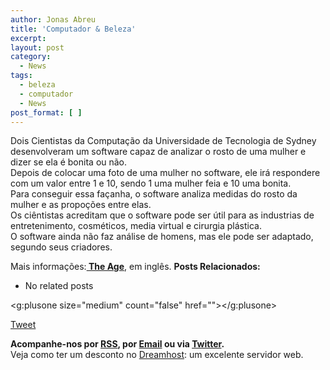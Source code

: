 ```yaml
---
author: Jonas Abreu
title: 'Computador & Beleza'
excerpt:
layout: post
category:
  - News
tags:
  - beleza
  - computador
  - News
post_format: [ ]
---
```

Dois Cientistas da Computação da Universidade de Tecnologia de Sydney desenvolveram um software capaz de analizar o rosto de uma mulher e dizer se ela é bonita ou não.  
Depois de colocar uma foto de uma mulher no software, ele irá respondere com um valor entre 1 e 10, sendo 1 uma mulher feia e 10 uma bonita.  
Para conseguir essa façanha, o software analiza medidas do rosto da mulher e as propoções entre elas.  
Os ciêntistas acreditam que o software pode ser útil para as industrias de entretenimento, cosméticos, media virtual e cirurgia plástica.  
O software ainda não faz análise de homens, mas ele pode ser adaptado, segundo seus criadores.

Mais informações:**[ The Age][1]**, em inglês. 
**Posts Relacionados:** 
*   No related posts

<g:plusone size="medium" count="false" href=""></g:plusone> 

[Tweet][2] 





**Acompanhe-nos por [ RSS][3], por [Email][4] ou via [Twitter][5].**  
Veja como ter um desconto no [Dreamhost][6]: um excelente servidor web.

 [1]: http://www.theage.com.au/news/national/beautiful-computer-says-yes/2007/03/17/1174080223528.html
 [2]: https://twitter.com/share
 [3]: http://feeds.feedburner.com/VidaGeek
 [4]: http://feedburner.google.com/fb/a/mailverify?uri=VidaGeek&loc=pt_BR
 [5]: http://twitter.com/blogvidageek
 [6]: http://vidageek.net/dreamhost/